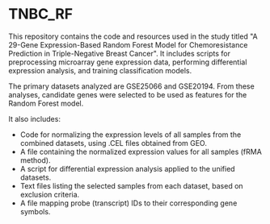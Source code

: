 # TNBC_RF
This repository contains the code and resources used in the study titled "A 29-Gene Expression-Based Random Forest Model for Chemoresistance Prediction in Triple-Negative Breast Cancer". It includes scripts for preprocessing microarray gene expression data, performing differential expression analysis, and training classification models.

The primary datasets analyzed are GSE25066 and GSE20194. From these analyses, candidate genes were selected to be used as features for the Random Forest model.

It also includes:
- Code for normalizing the expression levels of all samples from the combined datasets, using .CEL files obtained from GEO.
- A file containing the normalized expression values for all samples (fRMA method).
- A script for differential expression analysis applied to the unified datasets.
- Text files listing the selected samples from each dataset, based on exclusion criteria.
- A file mapping probe (transcript) IDs to their corresponding gene symbols.
